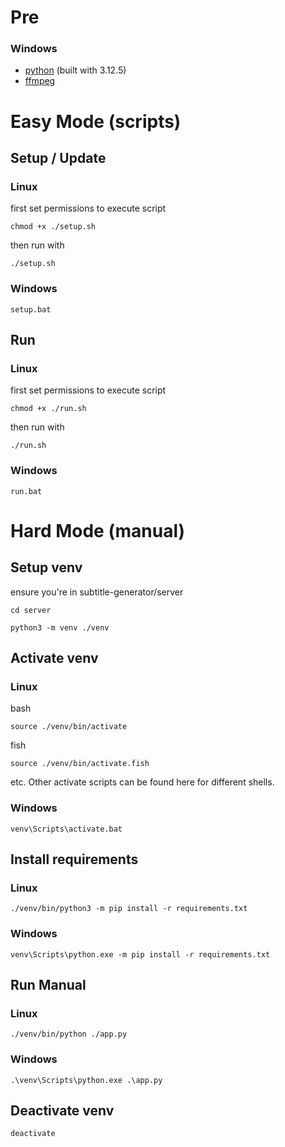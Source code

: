 # Pre

### Windows

- [python](https://python.org) (built with 3.12.5)
- [ffmpeg](https://ffmpeg.org)

# Easy Mode (scripts)

## Setup / Update

### Linux

first set permissions to execute script

```
chmod +x ./setup.sh
```

then run with

```
./setup.sh
```

### Windows

```
setup.bat
```

## Run

### Linux

first set permissions to execute script

```
chmod +x ./run.sh
```

then run with

```
./run.sh
```

### Windows

```
run.bat
```

# Hard Mode (manual)

## Setup venv

ensure you're in subtitle-generator/server

```
cd server
```

```
python3 -m venv ./venv
```

## Activate venv

### Linux

bash

```
source ./venv/bin/activate
```

fish

```
source ./venv/bin/activate.fish
```

etc. Other activate scripts can be found here for different shells.

### Windows

```
venv\Scripts\activate.bat
```

## Install requirements

### Linux

```
./venv/bin/python3 -m pip install -r requirements.txt
```

### Windows

```
venv\Scripts\python.exe -m pip install -r requirements.txt
```

## Run Manual

### Linux

```
./venv/bin/python ./app.py
```

### Windows

```
.\venv\Scripts\python.exe .\app.py
```

## Deactivate venv

```
deactivate
```
